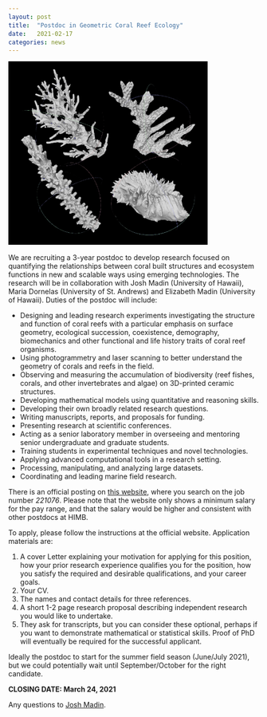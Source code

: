 ```yaml
---
layout: post
title:  "Postdoc in Geometric Coral Reef Ecology"
date:   2021-02-17
categories: news
---
```


<img src="/assets/posts/coral_geometry.png" width="400"/>

We are recruiting a 3-year postdoc to develop research focused on quantifying the relationships between coral built structures and ecosystem functions in new and scalable ways using emerging technologies. The research will be in collaboration with Josh Madin (University of Hawaii), Maria Dornelas (University of St. Andrews) and Elizabeth Madin (University of Hawaii). Duties of the postdoc will include:
- Designing and leading research experiments investigating the structure and function of coral reefs with a particular emphasis on surface geometry, ecological succession, coexistence, demography, biomechanics and other functional and life history traits of coral reef organisms.
- Using photogrammetry and laser scanning to better understand the geometry of corals and reefs in the field.
- Observing and measuring the accumulation of biodiversity (reef fishes, corals, and other invertebrates and algae) on 3D-printed ceramic structures.
- Developing mathematical models using quantitative and reasoning skills.
- Developing their own broadly related research questions.
- Writing manuscripts, reports, and proposals for funding.  
- Presenting research at scientific conferences.
- Acting as a senior laboratory member in overseeing and mentoring senior undergraduate and graduate students.
- Training students in experimental techniques and novel technologies.
- Applying advanced computational tools in a research setting.
- Processing, manipulating, and analyzing large datasets.
- Coordinating and leading marine field research.

There is an official posting on [this website](https://hcmweb.rcuh.com/psc/hcmprd_exapp/EMPLOYEE/HRMS/c/HRS_HRAM.HRS_APP_SCHJOB.GBL?FOCUS=Applicant), where you search on the job number *221076*. Please note that the website only shows a minimum salary for the pay range, and that the salary would be higher and consistent with other postdocs at HIMB.

To apply, please follow the instructions at the official website. Application materials are:

1. A cover Letter explaining your motivation for applying for this position, how your prior research experience qualifies you for the position, how you satisfy the required and desirable qualifications, and your career goals.
2. Your CV.
3. The names and contact details for three references.
4. A short 1-2 page research proposal describing independent research you would like to undertake.
5. They ask for transcripts, but you can consider these optional, perhaps if you want to demonstrate mathematical or statistical skills. Proof of PhD will eventually be required for the successful applicant.

Ideally the postdoc to start for the summer field season (June/July 2021), but we could potentially wait until September/October for the right candidate.

**CLOSING DATE: March 24, 2021**

Any questions to [Josh Madin](mailto:jmadin@hawaii.edu).
